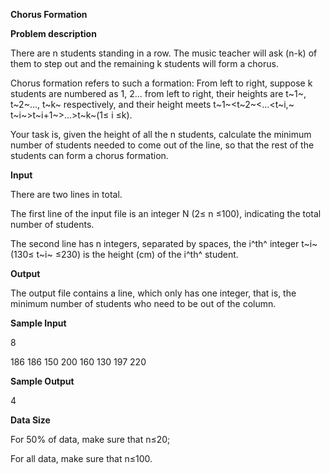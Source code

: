 **Chorus Formation**

**Problem description**

There are n students standing in a row. The music teacher will ask (n-k) of them to step out and the remaining k students will form a chorus.

Chorus formation refers to such a formation: From left to right, suppose k students are numbered as 1, 2\... from left to right, their heights are t~1~, t~2~\..., t~k~ respectively, and their height meets t~1~\<t~2~\<...\<t~i,~ t~i~\>t~i+1~\>...\>t~k~(1≤ i ≤k).

Your task is, given the height of all the n students, calculate the minimum number of students needed to come out of the line, so that the rest of the students can form a chorus formation.

**Input**

There are two lines in total.

The first line of the input file is an integer N (2≤ n ≤100), indicating the total number of students.

The second line has n integers, separated by spaces, the i^th^ integer t~i~ (130≤ t~i~ ≤230) is the height (cm) of the i^th^ student.

**Output**

The output file contains a line, which only has one integer, that is, the minimum number of students who need to be out of the column.

**Sample Input**

8

186 186 150 200 160 130 197 220

**Sample Output**

4

**Data Size**

For 50% of data, make sure that n≤20;

For all data, make sure that n≤100.
